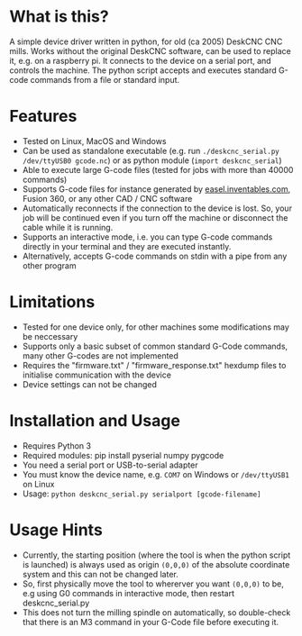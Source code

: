 # What is this?
A simple device driver written in python, for old (ca 2005) DeskCNC CNC mills. Works without the original DeskCNC software, can be used to replace it, e.g. on a raspberry pi. It connects to the device on a serial port, and controls the machine. The python script accepts and executes standard G-code commands from a file or standard input. 

# Features
- Tested on Linux, MacOS and Windows
- Can be used as standalone executable (e.g. run `./deskcnc_serial.py /dev/ttyUSB0 gcode.nc`) or as python module (`import deskcnc_serial`)
- Able to execute large G-code files (tested for jobs with more than 40000 commands)
- Supports G-code files for instance generated by [easel.inventables.com](https://easel.inventables.com), Fusion 360, or any other CAD / CNC software
- Automatically reconnects if the connection to the device is lost. So, your job will be continued even if you turn off the machine or disconnect the cable while it is running.
- Supports an interactive mode, i.e. you can type G-code commands directly in your terminal and they are executed instantly.
- Alternatively, accepts G-code commands on stdin with a pipe from any other program

# Limitations
- Tested for one device only, for other machines some modifications may be neccessary
- Supports only a basic subset of common standard G-Code commands, many other G-codes are not implemented
- Requires the "firmware.txt" / "firmware_response.txt" hexdump files to initialise communication with the device
- Device settings can not be changed

# Installation and Usage
- Requires Python 3
- Required modules: pip install pyserial numpy pygcode
- You need a serial port or USB-to-serial adapter
- You must know the device name, e.g. `COM7` on Windows or `/dev/ttyUSB1` on Linux
- Usage: `python deskcnc_serial.py serialport [gcode-filename]`

# Usage Hints
- Currently, the starting position (where the tool is when the python script is launched) is always used as origin `(0,0,0)` of the absolute coordinate system and this can not be changed later.
- So, first physically move the tool to whererver you want `(0,0,0)` to be, e.g using G0 commands in interactive mode, then restart deskcnc_serial.py
- This does not turn the milling spindle on automatically, so double-check that there is an M3 command in your G-Code file before executing it.
